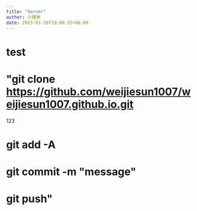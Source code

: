 ```yaml
---
title: "Server"
author: 小猪崽
date: 2023-03-26T19:00:25+08:00
---
```


# test

# "git clone https://github.com/weijiesun1007/weijiesun1007.github.io.git
123
# git add -A
# git commit -m "message"
# git push"


